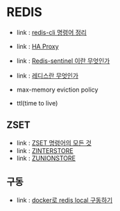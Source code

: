 # REDIS
- link : [redis-cli 명령어 정리](https://freeblogger.tistory.com/10)
- link : [HA Proxy](https://crystalcube.co.kr/178?category=665742)
- link : [Redis-sentinel 이란 무엇인가](https://coding-start.tistory.com/127)
- link : [레디스란 무엇인가](https://jyejye9201.medium.com/%EB%A0%88%EB%94%94%EC%8A%A4-redis-%EB%9E%80-%EB%AC%B4%EC%97%87%EC%9D%B8%EA%B0%80-2b7af75fa818)

- max-memory eviction policy

- ttl(time to live)

## ZSET
- link : [ZSET 명령어의 모든 것](https://luran.me/381)
- link : [ZINTERSTORE](https://redis.io/commands/zinterstore/)
- link : [ZUNIONSTORE](https://redis.io/commands/zunionstore/)

## 구동
- link : [docker로 redis local 구동하기](https://hirlawldo.tistory.com/186)